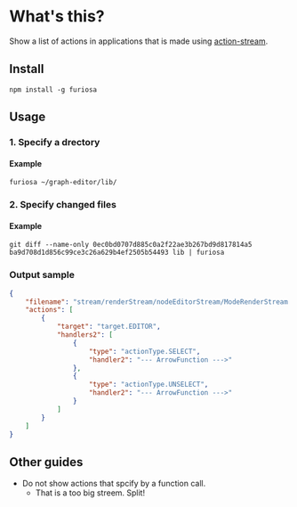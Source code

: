 # What's this?
Show a list of actions in applications that is made using
[action-stream](https://github.com/ledsun/action-stream).

## Install

```
npm install -g furiosa
```

## Usage
### 1. Specify a drectory
#### Example

```
furiosa ~/graph-editor/lib/
```

### 2. Specify changed files
#### Example

```
git diff --name-only 0ec0bd0707d885c0a2f22ae3b267bd9d817814a5 ba9d708d1d856c99ce3c26a629b4ef2505b54493 lib | furiosa
```

### Output sample

```json
{
    "filename": "stream/renderStream/nodeEditorStream/ModeRenderStream.js",
    "actions": [
        {
            "target": "target.EDITOR",
            "handlers2": [
                {
                    "type": "actionType.SELECT",
                    "handler2": "--- ArrowFunction --->"
                },
                {
                    "type": "actionType.UNSELECT",
                    "handler2": "--- ArrowFunction --->"
                }
            ]
        }
    ]
}
```

## Other guides
- Do not show actions that spcify by a function call.
  - That is a too big streem. Split!
